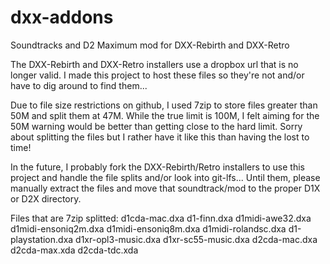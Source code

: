 # dxx-addons
Soundtracks and D2 Maximum mod for DXX-Rebirth and DXX-Retro

The DXX-Rebirth and DXX-Retro installers use a dropbox url that is no longer valid.
I made this project to host these files so they're not and/or have to dig around to find them...

Due to file size restrictions on github, I used 7zip to store files greater than 50M and split them at 47M. While the true limit is 100M, I felt aiming for the 50M warning would be better than getting close to the hard limit.
Sorry about splitting the files but I rather have it like this than having the lost to time!


In the future, I probably fork the DXX-Rebirth/Retro installers to use this project and handle the file splits and/or look into git-lfs... Until them, please manually extract the files and move that soundtrack/mod to the proper D1X or D2X directory.


Files that are 7zip splitted:
d1cda-mac.dxa
d1-finn.dxa
d1midi-awe32.dxa
d1midi-ensoniq2m.dxa
d1midi-ensoniq8m.dxa
d1midi-rolandsc.dxa
d1-playstation.dxa
d1xr-opl3-music.dxa
d1xr-sc55-music.dxa
d2cda-mac.dxa
d2cda-max.xda
d2cda-tdc.xda
